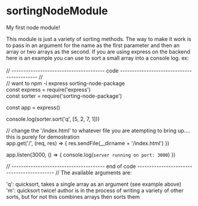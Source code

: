 # sortingNodeModule
My first node module!

This module is just a variety of sorting methods. The way to make it work is to pass in an argument for the name as the 
first parameter and then an array or two arrays as the second. If you are using express on the backend here is an example 
you can use to sort a small array into a console log.
ex:<br /><br />
// --------------------------------------- code ------------------------------------------- // <br />
// want to npm -i express sorting-node-package<br />
const express = require('express')<br />
const sorter = require('sorting-node-package')

const app = express()

console.log(sorter.sort('q', [5, 2, 7, 1]))

// change the '/index.html' to whatever file you are atempting to bring up.... this is purely for demostration<br />
app.get('/', (req, res) => {
    res.sendFile(__dirname + '/index.html')
})

app.listen(3000, () => {
    console.log(`server running on port: 3000`)
})

// --------------------------------------- end of code ------------------------------------------- // 
The available arguments are:

'q': quicksort, takes a single array as an argument (see example above)<br />
'm': quicksort twice! author is in the process of writing a variety of other sorts, but for not this combines arrays then sorts them
